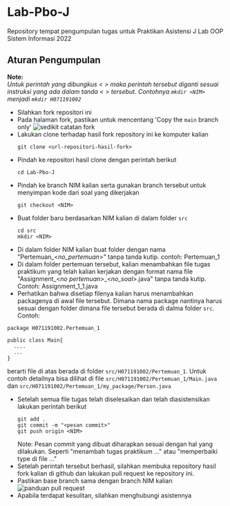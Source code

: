 # Lab-Pbo-J
Repository tempat pengumpulan tugas untuk Praktikan Asistensi J Lab OOP Sistem Informasi 2022

## Aturan Pengumpulan
**Note:**  
_Untuk perintah yang dibungkus < > maka perintah tersebut diganti sesuai instruksi yang ada dalam tanda < > tersebut. Contohnya `mkdir <NIM>` menjadi `mkdir H071191002`_
- Silahkan fork repositori ini
- Pada halaman fork, pastikan untuk mencentang 'Copy the `main` branch only'
![sedikit catatan fork](https://i.ibb.co/sR4TK5R/a-little-note-about-forking.png)
- Lakukan clone terhadap hasil fork repository ini ke komputer kalian
  ```
  git clone <url-repositori-hasil-fork>
  ```
- Pindah ke repositori hasil clone dengan perintah berikut
  ```
  cd Lab-Pbo-J
  ```
- Pindah ke branch NIM kalian serta gunakan branch tersebut untuk menyimpan kode dari soal yang dikerjakan
  ```
  git checkout <NIM>
  ```
- Buat folder baru berdasarkan NIM kalian di dalam folder `src`
  ```
  cd src
  mkdir <NIM>
  ```
- Di dalam folder NIM kalian buat folder dengan nama "Pertemuan_<_no_pertemuan_>" tanpa tanda kutip. contoh: Pertemuan_1
- Di dalam folder pertemuan tersebut, kalian menambahkan file tugas praktikum yang telah kalian kerjakan dengan format nama file "Assignment_<_no pertemuan_>_<_no_soal_>.java" tanpa tanda kutip. Contoh: Assignment_1_1.java
- Perhatikan bahwa disetiap filenya kalian harus menambahkan packagenya di awal file tersebut. Dimana nama package nantinya harus sesuai dengan folder dimana file tersebut berada di dalma folder `src`.
Contoh:
```
package H071191002.Pertemuan_1

public class Main{
  ....
  ...
}
```
berarti file di atas berada di folder `src/H071191002/Pertemuan_1`. Untuk contoh detailnya bisa dilihat di file `src/H071191002/Pertemuan_1/Main.java` dan `src/H071191002/Pertemuan_1/my_package/Person.java`
- Setelah semua file tugas telah diselesaikan dan telah diasistensikan lakukan perintah berikut
  ```
  git add .
  git commit -m "<pesan commit>"
  git push origin <NIM>
  ```
  Note:
  Pesan commit yang dibuat diharapkan sesuai dengan hal yang dilakukan. Seperti "menambah tugas praktikum ..." atau "memperbaiki type di file ..."
- Setelah perintah tersebut berhasil, silahkan membuka repository hasil fork kalian di github dan lakukan pull request ke repository ini.
- Pastikan base branch sama dengan branch NIM kalian
![panduan pull request](https://i.ibb.co/XtWGrS6/Panduan-pull-request.png)
- Apabila terdapat kesulitan, silahkan menghubungi asistennya
